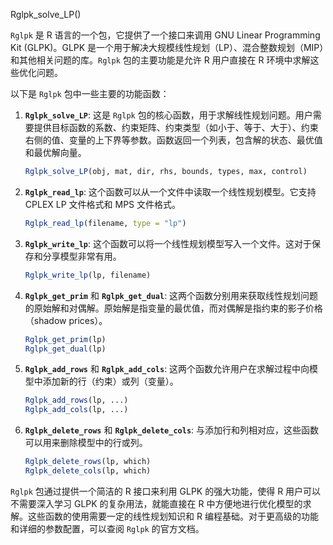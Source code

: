 Rglpk_solve_LP()

`Rglpk` 是 R 语言的一个包，它提供了一个接口来调用 GNU Linear Programming Kit (GLPK)。GLPK 是一个用于解决大规模线性规划（LP）、混合整数规划（MIP）和其他相关问题的库。`Rglpk` 包的主要功能是允许 R 用户直接在 R 环境中求解这些优化问题。

以下是 `Rglpk` 包中一些主要的功能函数：

1. **`Rglpk_solve_LP`**:
   这是 `Rglpk` 包的核心函数，用于求解线性规划问题。用户需要提供目标函数的系数、约束矩阵、约束类型（如小于、等于、大于）、约束右侧的值、变量的上下界等参数。函数返回一个列表，包含解的状态、最优值和最优解向量。

   ```R
   Rglpk_solve_LP(obj, mat, dir, rhs, bounds, types, max, control)
   ```

2. **`Rglpk_read_lp`**:
   这个函数可以从一个文件中读取一个线性规划模型。它支持 CPLEX LP 文件格式和 MPS 文件格式。

   ```R
   Rglpk_read_lp(filename, type = "lp")
   ```

3. **`Rglpk_write_lp`**:
   这个函数可以将一个线性规划模型写入一个文件。这对于保存和分享模型非常有用。

   ```R
   Rglpk_write_lp(lp, filename)
   ```

4. **`Rglpk_get_prim`** 和 **`Rglpk_get_dual`**:
   这两个函数分别用来获取线性规划问题的原始解和对偶解。原始解是指变量的最优值，而对偶解是指约束的影子价格（shadow prices）。

   ```R
   Rglpk_get_prim(lp)
   Rglpk_get_dual(lp)
   ```

5. **`Rglpk_add_rows`** 和 **`Rglpk_add_cols`**:
   这两个函数允许用户在求解过程中向模型中添加新的行（约束）或列（变量）。

   ```R
   Rglpk_add_rows(lp, ...)
   Rglpk_add_cols(lp, ...)
   ```

6. **`Rglpk_delete_rows`** 和 **`Rglpk_delete_cols`**:
   与添加行和列相对应，这些函数可以用来删除模型中的行或列。

   ```R
   Rglpk_delete_rows(lp, which)
   Rglpk_delete_cols(lp, which)
   ```

`Rglpk` 包通过提供一个简洁的 R 接口来利用 GLPK 的强大功能，使得 R 用户可以不需要深入学习 GLPK 的复杂用法，就能直接在 R 中方便地进行优化模型的求解。这些函数的使用需要一定的线性规划知识和 R 编程基础。对于更高级的功能和详细的参数配置，可以查阅 `Rglpk` 的官方文档。